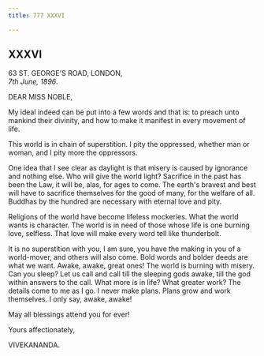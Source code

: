 ```yaml
---
title: 777 XXXVI

---
```

  

  


## XXXVI

63 ST. GEORGE'S ROAD, LONDON,  
*7th June, 1896*.

DEAR MISS NOBLE,

My ideal indeed can be put into a few words and that is: to preach unto
mankind their divinity, and how to make it manifest in every movement of
life.

This world is in chain of superstition. I pity the oppressed, whether
man or woman, and I pity more the oppressors.

One idea that I see clear as daylight is that misery is caused by
ignorance and nothing else. Who will give the world light? Sacrifice in
the past has been the Law, it will be, alas, for ages to come. The
earth's bravest and best will have to sacrifice themselves for the good
of many, for the welfare of all. Buddhas by the hundred are necessary
with eternal love and pity.

Religions of the world have become lifeless mockeries. What the world
wants is character. The world is in need of those whose life is one
burning love, selfless. That love will make every word tell like
thunderbolt.

It is no superstition with you, I am sure, you have the making in you of
a world-mover, and others will also come. Bold words and bolder deeds
are what we want. Awake, awake, great ones! The world is burning with
misery. Can you sleep? Let us call and call till the sleeping gods
awake, till the god within answers to the call. What more is in life?
What greater work? The details come to me as I go. I never make plans.
Plans grow and work themselves. I only say, awake, awake!

May all blessings attend you for ever! 

Yours affectionately,

VIVEKANANDA.